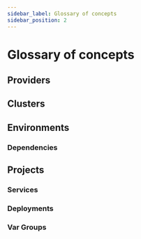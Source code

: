 ```yaml
---
sidebar_label: Glossary of concepts
sidebar_position: 2
---
```


# Glossary of concepts

## Providers

## Clusters

## Environments

### Dependencies

## Projects

### Services

### Deployments

### Var Groups
